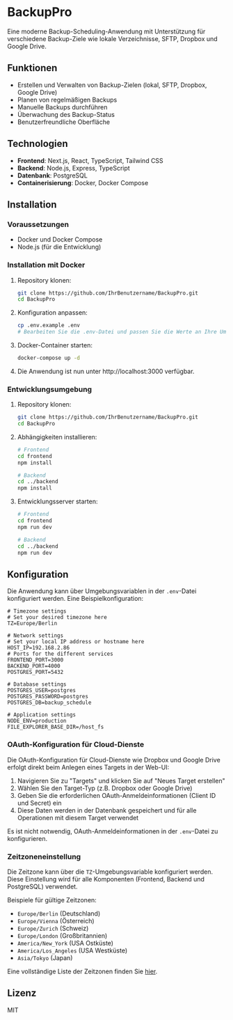 # BackupPro

Eine moderne Backup-Scheduling-Anwendung mit Unterstützung für verschiedene Backup-Ziele wie lokale Verzeichnisse, SFTP, Dropbox und Google Drive.

## Funktionen

- Erstellen und Verwalten von Backup-Zielen (lokal, SFTP, Dropbox, Google Drive)
- Planen von regelmäßigen Backups
- Manuelle Backups durchführen
- Überwachung des Backup-Status
- Benutzerfreundliche Oberfläche

## Technologien

- **Frontend**: Next.js, React, TypeScript, Tailwind CSS
- **Backend**: Node.js, Express, TypeScript
- **Datenbank**: PostgreSQL
- **Containerisierung**: Docker, Docker Compose

## Installation

### Voraussetzungen

- Docker und Docker Compose
- Node.js (für die Entwicklung)

### Installation mit Docker

1. Repository klonen:
   ```bash
   git clone https://github.com/IhrBenutzername/BackupPro.git
   cd BackupPro
   ```

2. Konfiguration anpassen:
   ```bash
   cp .env.example .env
   # Bearbeiten Sie die .env-Datei und passen Sie die Werte an Ihre Umgebung an
   ```

3. Docker-Container starten:
   ```bash
   docker-compose up -d
   ```

4. Die Anwendung ist nun unter http://localhost:3000 verfügbar.

### Entwicklungsumgebung

1. Repository klonen:
   ```bash
   git clone https://github.com/IhrBenutzername/BackupPro.git
   cd BackupPro
   ```

2. Abhängigkeiten installieren:
   ```bash
   # Frontend
   cd frontend
   npm install
   
   # Backend
   cd ../backend
   npm install
   ```

3. Entwicklungsserver starten:
   ```bash
   # Frontend
   cd frontend
   npm run dev
   
   # Backend
   cd ../backend
   npm run dev
   ```

## Konfiguration

Die Anwendung kann über Umgebungsvariablen in der `.env`-Datei konfiguriert werden. Eine Beispielkonfiguration:

```
# Timezone settings
# Set your desired timezone here
TZ=Europe/Berlin

# Network settings
# Set your local IP address or hostname here
HOST_IP=192.168.2.86
# Ports for the different services
FRONTEND_PORT=3000
BACKEND_PORT=4000
POSTGRES_PORT=5432

# Database settings
POSTGRES_USER=postgres
POSTGRES_PASSWORD=postgres
POSTGRES_DB=backup_schedule

# Application settings
NODE_ENV=production
FILE_EXPLORER_BASE_DIR=/host_fs
```

### OAuth-Konfiguration für Cloud-Dienste

Die OAuth-Konfiguration für Cloud-Dienste wie Dropbox und Google Drive erfolgt direkt beim Anlegen eines Targets in der Web-UI:

1. Navigieren Sie zu "Targets" und klicken Sie auf "Neues Target erstellen"
2. Wählen Sie den Target-Typ (z.B. Dropbox oder Google Drive)
3. Geben Sie die erforderlichen OAuth-Anmeldeinformationen (Client ID und Secret) ein
4. Diese Daten werden in der Datenbank gespeichert und für alle Operationen mit diesem Target verwendet

Es ist nicht notwendig, OAuth-Anmeldeinformationen in der `.env`-Datei zu konfigurieren.

### Zeitzoneneinstellung

Die Zeitzone kann über die `TZ`-Umgebungsvariable konfiguriert werden. Diese Einstellung wird für alle Komponenten (Frontend, Backend und PostgreSQL) verwendet.

Beispiele für gültige Zeitzonen:
- `Europe/Berlin` (Deutschland)
- `Europe/Vienna` (Österreich)
- `Europe/Zurich` (Schweiz)
- `Europe/London` (Großbritannien)
- `America/New_York` (USA Ostküste)
- `America/Los_Angeles` (USA Westküste)
- `Asia/Tokyo` (Japan)

Eine vollständige Liste der Zeitzonen finden Sie [hier](https://en.wikipedia.org/wiki/List_of_tz_database_time_zones).

## Lizenz

MIT 